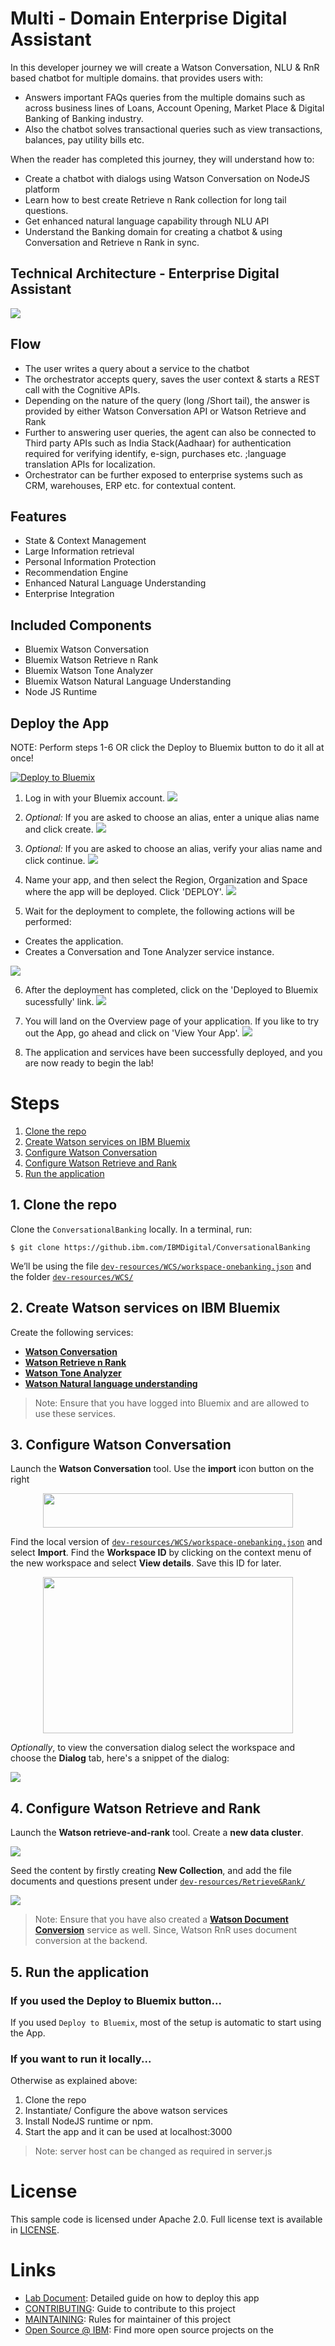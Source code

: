 <!--
[![Build Status](https://travis-ci.org/IBM/watson-online-store.svg?branch=master)](https://travis-ci.org/IBM/watson-online-store)
![Bluemix Deployments](https://deployment-tracker.mybluemix.net/stats/5fd641e32af04e4adb16f26c46de3587/badge.svg)
-->

# Multi - Domain Enterprise Digital Assistant

In this developer journey we will create a Watson Conversation, NLU & RnR based chatbot for multiple domains.
that provides users with:

* Answers important FAQs queries from the multiple domains such as across business lines of Loans, Account Opening, Market Place & Digital Banking of Banking industry.
* Also the chatbot solves transactional queries such as view transactions, balances, pay utility bills etc.

When the reader has completed this journey, they will understand how to:

* Create a chatbot with dialogs using Watson Conversation on NodeJS platform
* Learn how to best create Retrieve n Rank collection for long tail questions.
* Get enhanced natural language capability through NLU API
* Understand the Banking domain for creating a chatbot & using Conversation and Retrieve n Rank in sync.


## Technical Architecture - Enterprise Digital Assistant

![](doc/source/images/Banking-Architecture.png)


## Flow

* The user writes a query about a service to the chatbot
* The orchestrator accepts query, saves the user context & starts a REST call with the Cognitive APIs.
* Depending on the nature of the query (long /Short tail), the answer is provided by either Watson Conversation API or Watson Retrieve and Rank
* Further to answering user queries, the agent can also be connected to Third party APIs such as India Stack(Aadhaar) for authentication required for verifying identify, e-sign, purchases etc. ;language translation APIs for localization.
* Orchestrator can be further exposed to enterprise systems such as CRM, warehouses, ERP etc. for contextual content.

## Features
* State & Context Management
* Large Information retrieval
* Personal Information Protection
* Recommendation Engine
* Enhanced Natural Language Understanding
* Enterprise Integration

## Included Components
* Bluemix Watson Conversation
* Bluemix Watson Retrieve n Rank
* Bluemix Watson Tone Analyzer
* Bluemix Watson Natural Language Understanding
* Node JS Runtime

## Deploy the App

NOTE: Perform steps 1-6 OR click the Deploy to Bluemix button to do it all at once!

[![Deploy to Bluemix](https://bluemix.net/deploy/button.png)](https://bluemix.net/deploy?repository=https://github.com/ibm/watson-banking-chatbot)

1. Log in with your Bluemix account.
![](doc/source/images/deploy.PNG)

2. *Optional:* If you are asked to choose an alias, enter a unique alias name and click create.
![](doc/source/images/alias.PNG)

3. *Optional:* If you are asked to choose an alias, verify your alias name and click continue.
![](doc/source/images/cont.PNG)

4. Name your app, and then select the Region, Organization and Space where the app will be deployed. Click 'DEPLOY'.
![](doc/source/images/deploy1.PNG)

5. Wait for the deployment to complete, the following actions will be performed:

  * Creates the application.
  * Creates a Conversation and Tone Analyzer service instance.

  ![](doc/source/images/createproject.PNG)

6. After the deployment has completed, click on the 'Deployed to Bluemix sucessfully' link.
![](doc/source/images/res.PNG)

7. You will land on the Overview page of your application. If you like to try out the App, go ahead and click on 'View Your App'.
![](doc/source/images/yourapp.PNG)

8. The application and services have been successfully deployed, and you are now ready to begin the lab!

# Steps

1. [Clone the repo](#1-clone-the-repo)
2. [Create Watson services on IBM Bluemix](#2-create-watson-services-on-ibm-bluemix)
3. [Configure Watson Conversation](#3-configure-watson-conversation)
4. [Configure Watson Retrieve and Rank](#4-configure-watson-retrieve-and-rank)
5. [Run the application](#5-run-the-application)

## 1. Clone the repo

Clone the `ConversationalBanking` locally. In a terminal, run:

`$ git clone https://github.ibm.com/IBMDigital/ConversationalBanking`

We’ll be using the file [`dev-resources/WCS/workspace-onebanking.json`](dev-resources/WCS/wworkspace-onebanking.json) and the folder
[`dev-resources/WCS/`](dev-resources/WCS/)

## 2. Create Watson services on IBM Bluemix

Create the following services:

* [**Watson Conversation**](https://console.ng.bluemix.net/catalog/services/conversation)
* [**Watson Retrieve n Rank**](https://console.ng.bluemix.net/catalog/services/retrieve-and-rank)
* [**Watson Tone Analyzer**](https://console.ng.bluemix.net/catalog/services/tone-analyzer)
* [**Watson Natural language understanding**](https://console.ng.bluemix.net/catalog/services/natural-language-understanding)

> Note: Ensure that you have logged into Bluemix and are allowed to use these services.

## 3. Configure Watson Conversation

Launch the **Watson Conversation** tool. Use the **import** icon button on the right

<p align="center">
  <img width="400" height="55" src="doc/source/images/import_conversation_workspace.png">
</p>

Find the local version of [`dev-resources/WCS/workspace-onebanking.json`](dev-resources/WCS/workspace-onebanking.json) and select
**Import**. Find the **Workspace ID** by clicking on the context menu of the new
workspace and select **View details**. Save this ID for later.

<p align="center">
  <img width="400" height="250" src="doc/source/images/open_conversation_menu.png">
</p>

*Optionally*, to view the conversation dialog select the workspace and choose the
**Dialog** tab, here's a snippet of the dialog:

![](doc/source/images/dialog.png)

## 4. Configure Watson Retrieve and Rank

Launch the **Watson retrieve-and-rank** tool. Create a **new data cluster**.

![](doc/source/images/rnr-cluster.PNG)

Seed the content by firstly creating **New Collection**, and add the file documents and questions present under [`dev-resources/Retrieve&Rank/`](dev-resources/Retrieve&Rank/)

![](doc/source/images/new-collection.PNG)

> Note: Ensure that you have also created a [**Watson Document Conversion**](https://console.ng.bluemix.net/catalog/services/document-conversion) service as well. Since, Watson RnR uses document conversion at the backend.

## 5. Run the application

### If you used the Deploy to Bluemix button...

If you used ``Deploy to Bluemix``, most of the setup is automatic to start using the App.

### If you want to run it locally...

Otherwise as explained above:
1. Clone the repo
2. Instantiate/ Configure the above watson services
2. Install NodeJS runtime or npm.
3. Start the app and it can be used at localhost:3000

> Note: server host can be changed as required in server.js


# License

This sample code is licensed under Apache 2.0.
Full license text is available in [LICENSE](LICENSE).

# Links

* [Lab Document](http://ibm.biz/Bdru7G): Detailed guide on how to deploy this app
* [CONTRIBUTING](CONTRIBUTING.md): Guide to contribute to this project
* [MAINTAINING](MAINTAINERS.md): Rules for maintainer of this project
* [Open Source @ IBM](http://ibm.github.io/): Find more open source projects on the